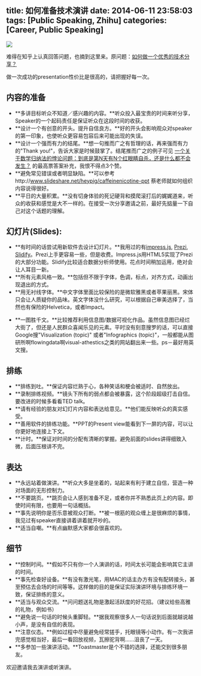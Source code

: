 title: 如何准备技术演讲
date: 2014-06-11 23:58:03
tags: [Public Speaking, Zhihu]
categories: [Career, Public Speaking]
---

![](https://wenzhong-1259152588.cos.ap-beijing.myqcloud.com/ted.jpg)

难得在知乎上认真回答问题，也摘到这里来。原问题：[如何做一个优秀的技术分享？](http://www.zhihu.com/question/21799796/answer/19379700)

做一次成功的presentation性价比是很高的，请把握好每一次。

## 内容的准备
* **多讲目标听众不知道／感兴趣的内容。**听众投入最宝贵的时间来听分享，Speaker的一个起码责任是保证听众在这段时间的收获。
* **设计一个有创意的开头。提升自信良方。**好的开头会影响观众对speaker的第一印象，也使听众更容易包容后来可能出现的失误。
* **设计一个强而有力的结尾。**想一句推而广之有哲理的话，再来强而有力的"Thank you!"，告诉大家是时候鼓掌了。结尾推而广之的例子可见 [一个关于数学归纳法的悖论问题：到底是第N天有N个红眼睛自杀，还是什么都不会发生？](http://www.zhihu.com/question/21262930) 的最高票答案补充，我恨不得点3个赞。
* **避免常见错误或者明显缺陷。**可以参考http://www.slideshare.net/heypig/caffeinenicotine-ppt 蔡老师就如何组织内容说得很好。
* **平日的大量积累。**没有切身体验的死记硬背和摸爬滚打后的娓娓道来，听众的收获和感觉是大不一样的。在接受一次分享邀请之前，最好先掂量一下自己对这个话题的理解。

## 幻灯片(Slides):
* **有时间的话尝试用新软件去设计幻灯片。**我用过的有[impress.js](http://bartaz.github.io/impress.js/), [Prezi](http://prezi.com/), [Slidify](http://ramnathv.github.io/slidify/)。Prezi上手更容易一些，但是收费。Impress.js用HTML5实现了Prezi的大部分功能。Slidify比较适合数据分析师使用。花点时间稍加运用，绝对会让人耳目一新。
* **所有元素风格一致。**包括但不限于字体，色调，标点，对齐方式，动画出现退出的方式。
* **用无衬线字体。**中文字体里面比较保险的是微软雅黑或者苹果丽黑。宋体只会让人质疑你的品味。英文字体没什么研究，可以根据自己审美选择了，当然也有保险的Helvetica，或者Impact。
<!--more-->
* **一图胜千文。**比较推荐利用信息图/数据可视化作品。虽然信息图已经烂大街了，但还是人民群众喜闻乐见的元素。平时没有刻意搜罗的话，可以直接Google搜"Visualization (topic)" 或者"Infographics (topic)"，一般都能从图研所啊flowingdata啊visual-athestics之类的网站翻出来一些。ps－最好用英文搜。

## 排练
* **排练到吐。**保证内容烂熟于心，各种笑话和梗会被适时、自然放出。
* **录制排练视频。**镜头下所有的弱点都会被暴露，这个阶段超级打击自信。要改进的时候多看看TED talk。
* **请有经验的朋友对幻灯片内容和表达给意见。**他们能反映听众的真实感受。
* **善用软件的排练功能。**PPT的Present view能看到下一屏的内容，可以让你更好地连接上下文。
* **计时。**保证对时间的分配有清晰的掌握。避免前面的slides讲得细致入微，后面压根讲不完。

## 表达
* **永远站着做演讲。**听众大多是坐着的，站起来有利于建立自信，营造一种对场面的无形控制力。
* **不要跳页。**跳页会让人感到准备不足，或者你并不熟悉此页上的内容。即使时间有限，也要用一句话概括。
* **事先说明你是否乐意被观众打断。**被一根筋的观众缠上是很麻烦的事情，我见过有speaker直接讲着讲着就开吵的。
* **适当自嘲。**有点幽默感大家都会很喜欢的。

## 细节
* **控制时间。**假如不只有你一个人演讲的话，时间太长可能会影响其它主讲的时间。
* **事先检查好设备。**有没有激光笔，用MAC的话主办方有没有配转接头，甚至预估去会场的时间等等。这样做的目的是保证实际演讲环境与排练环境一致，保证排练的意义。
* **适当与观众交流。**问问题送礼物是激起活跃度的好花招。（建议给些高雅的礼物，例如书）
* **避免说一句话的时候头重脚轻。**据我观察很多人一句话说到后面就越说越小声，是没有自信的表现。
* **注意仪态。**例如过程中尽量避免经常搓手，托眼镜等小动作。有一次我讲完感觉相当好，最后一看回放视频，瓦擦驼背啊……沮丧了一天。
* **多参加一些演讲活动。**Toastmaster是个不错的选择，还能交到很多朋友。

欢迎邀请我去演讲或听演讲。
